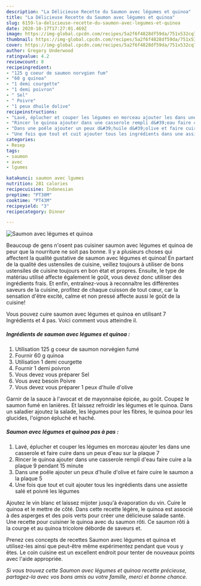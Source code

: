 ```yaml
---
description: "La Délicieuse Recette du Saumon avec légumes et quinoa"
title: "La Délicieuse Recette du Saumon avec légumes et quinoa"
slug: 6159-la-delicieuse-recette-du-saumon-avec-legumes-et-quinoa
date: 2020-10-17T17:27:01.469Z
image: https://img-global.cpcdn.com/recipes/5a2f6f4828df59da/751x532cq70/saumon-avec-legumes-et-quinoa-photo-principale-de-la-recette.jpg
thumbnail: https://img-global.cpcdn.com/recipes/5a2f6f4828df59da/751x532cq70/saumon-avec-legumes-et-quinoa-photo-principale-de-la-recette.jpg
cover: https://img-global.cpcdn.com/recipes/5a2f6f4828df59da/751x532cq70/saumon-avec-legumes-et-quinoa-photo-principale-de-la-recette.jpg
author: Gregory Underwood
ratingvalue: 4.2
reviewcount: 8
recipeingredient:
- "125 g coeur de saumon norvgien fum"
- "60 g quinoa"
- "1 demi courgette"
- "1 demi poivron"
- " Sel"
- " Poivre"
- "1 peux dhuile dolive"
recipeinstructions:
- "Lavé, éplucher et couper les légumes en morceau ajouter les dans une casserole et faire cuire dans un peux d&#39;eau sur la plaque 7"
- "Rincer le quinoa ajouter dans une casserole rempli d&#39;eau faire cuire a la plaque 9 pendant 15 minute"
- "Dans une poêle ajouter un peux d&#39;huile d&#39;olive et faire cuire le saumon a la plaque 5"
- "Une fois que tout et cuit ajouter tous les ingrédients dans une assiette salé et poivré les légumes"
categories:
- Resep
tags:
- saumon
- avec
- lgumes

katakunci: saumon avec lgumes 
nutrition: 281 calories
recipecuisine: Indonesian
preptime: "PT30M"
cooktime: "PT43M"
recipeyield: "3"
recipecategory: Dinner

---
```



![Saumon avec légumes et quinoa](https://img-global.cpcdn.com/recipes/5a2f6f4828df59da/751x532cq70/saumon-avec-legumes-et-quinoa-photo-principale-de-la-recette.jpg)

Beaucoup de gens n'osent pas cuisiner saumon avec légumes et quinoa de peur que la nourriture ne soit pas bonne. Il y a plusieurs choses qui affectent la qualité gustative de saumon avec légumes et quinoa! En partant de la qualité des ustensiles de cuisine, veillez toujours à utiliser de bons ustensiles de cuisine toujours en bon état et propres. Ensuite, le type de matériau utilisé affecte également le goût, vous devez donc utiliser des ingrédients frais. Et enfin, entraînez-vous à reconnaître les différentes saveurs de la cuisine, profitez de chaque cuisson de tout cœur, car la sensation d'être excité, calme et non pressé affecte aussi le goût de la cuisine!

<!--inarticleads1-->

Vous pouvez cuire saumon avec légumes et quinoa en utilisant 7 Ingrédients et 4 pas. Voici comment vous atteindre il.

##### Ingrédients de saumon avec légumes et quinoa :

1. Utilisation 125 g coeur de saumon norvégien fumé
1. Fournir 60 g quinoa
1. Utilisation 1 demi courgette
1. Fournir 1 demi poivron
1. Vous devez vous préparer  Sel
1. Vous avez besoin  Poivre
1. Vous devez vous préparer 1 peux d&#39;huile d&#39;olive


Garnir de la sauce à l&#39;avocat et de mayonnaise épicée, au goût. Coupez le saumon fumé en lanières. Et laissez refroidir les légumes et le quinoa. Dans un saladier ajoutez la salade, les légumes pour les fibres, le quinoa pour les glucides, l&#39;oignon épluché et haché. 

<!--inarticleads2-->

##### Saumon avec légumes et quinoa pas à pas :

1. Lavé, éplucher et couper les légumes en morceau ajouter les dans une casserole et faire cuire dans un peux d&#39;eau sur la plaque 7
1. Rincer le quinoa ajouter dans une casserole rempli d&#39;eau faire cuire a la plaque 9 pendant 15 minute
1. Dans une poêle ajouter un peux d&#39;huile d&#39;olive et faire cuire le saumon a la plaque 5
1. Une fois que tout et cuit ajouter tous les ingrédients dans une assiette salé et poivré les légumes


Ajoutez le vin blanc et laissez mijoter jusqu&#39;à évaporation du vin. Cuire le quinoa et le mettre de côté. Dans cette recette légère, le quinoa est associé à des asperges et des pois verts pour créer une délicieuse salade santé. Une recette pour cuisiner le quinoa avec du saumon rôti. Ce saumon rôti à la courge et au quinoa tricolore déborde de saveurs et. 

<!--inarticleads1-->

<p>
Prenez ces concepts de recettes Saumon avec légumes et quinoa et utilisez-les ainsi que peut-être même expérimentez pendant que vous y êtes. Le coin cuisine est un excellent endroit pour tenter de nouveaux points avec l'aide appropriée.
</p>

<p>
<i>Si vous trouvez cette Saumon avec légumes et quinoa recette précieuse, partagez-la avec vos bons amis ou votre famille, merci et bonne chance.</i>
</p>
